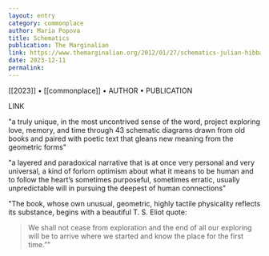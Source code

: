 ```yaml
---
layout: entry
category: commonplace
author: Maria Popova
title: Schematics
publication: The Marginalian
link: https://www.themarginalian.org/2012/01/27/schematics-julian-hibbard/
date: 2023-12-11
permalink:
---
```


[[2023]] • [[commonplace]] • AUTHOR • PUBLICATION

LINK

"a truly unique, in the most uncontrived sense of the word, project exploring love, memory, and time through 43 schematic diagrams drawn from old books and paired with poetic text that gleans new meaning from the geometric forms"

"a layered and paradoxical narrative that is at once very personal and very universal, a kind of forlorn optimism about what it means to be human and to follow the heart’s sometimes purposeful, sometimes erratic, usually unpredictable will in pursuing the deepest of human connections"

"The book, whose own unusual, geometric, highly tactile physicality reflects its substance, begins with a beautiful T. S. Eliot quote:

> We shall not cease from exploration and the end of all our exploring will be to arrive where we started and know the place for the first time.”"

